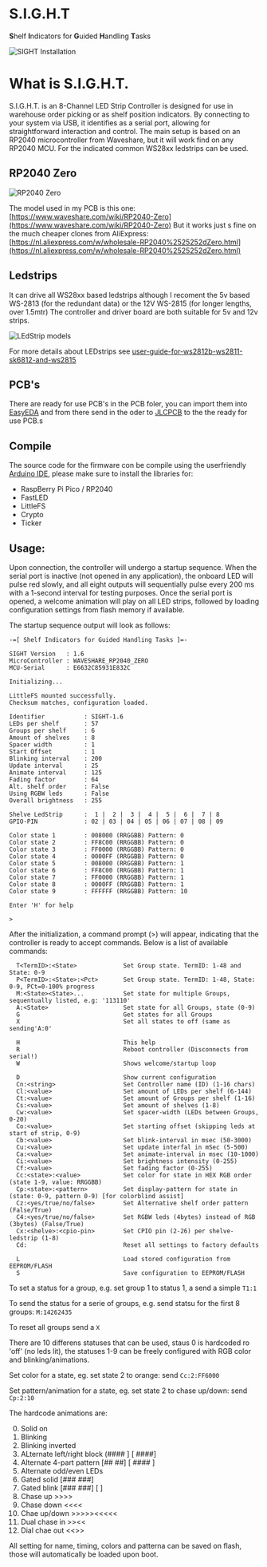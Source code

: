 # S.I.G.H.T
**S**helf **I**ndicators for **G**uided **H**andling **T**asks 

![SIGHT Installation](images/castlewall.jpg?raw=true "SIGHT instalation")

# What is S.I.G.H.T.

S.I.G.H.T. is an 8-Channel LED Strip Controller is designed for use in warehouse order picking or as shelf position indicators. 
By connecting to your system via USB, it identifies as a serial port, allowing for straightforward interaction and control.
The main setup is based on an RP2040 microcontroller from Waveshare, but it will work find on any RP2040 MCU.
For the indicated common WS28xx ledstrips can be used.


## RP2040 Zero
![RP2040 Zero](images/RP2040-Zero.png?raw=true "RP2040 Zero")

The model used in my PCB is this one: [https://www.waveshare.com/wiki/RP2040-Zero](https://www.waveshare.com/wiki/RP2040-Zero)
But it works just s fine on the much cheaper clones from AliExpress: [https://nl.aliexpress.com/w/wholesale-RP2040%2525252dZero.html](https://nl.aliexpress.com/w/wholesale-RP2040%2525252dZero.html)


## Ledstrips
It can drive all WS28xx based ledstrips although I recoment the 5v based WS-2813 (for the redundant data) or the 12V WS-2815 (for longer lengths, over 1.5mtr)
The controller and driver board are both suitable for 5v and 12v strips. 

![LEdStrip models](images/ledstrip-models.png?raw=true "LedStrip models")

For more details about LEDstrips see [user-guide-for-ws2812b-ws2811-sk6812-and-ws2815](https://www.superlightingled.com/blog/a-user-guide-for-ws2812b-ws2811-sk6812-and-ws2815/)


## PCB's
There are ready for use PCB's in the PCB foler, you can import them into [EasyEDA](https://easyeda.com/) and from there send in the oder to [JLCPCB](https://jlcpcb.com/) to the the ready for use PCB.s


## Compile
The source code for the firmware con be compile using the userfriendly [Arduino IDE](https://www.arduino.cc/en/software), please make sure to install the libraries for:
 - RaspBerry Pi Pico / RP2040
 - FastLED
 - LittleFS
 - Crypto
 - Ticker

## Usage: 
Upon connection, the controller will undergo a startup sequence. When the serial port is inactive (not opened in any application), the onboard LED will pulse red slowly, and all eight outputs will sequentially pulse every 200 ms with a 1-second interval for testing purposes. Once the serial port is opened, a welcome animation will play on all LED strips, followed by loading configuration settings from flash memory if available.

The startup sequence output will look as follows:

```
-=[ Shelf Indicators for Guided Handling Tasks ]=-

SIGHT Version   : 1.6
MicroController : WAVESHARE_RP2040_ZERO
MCU-Serial      : E6632C85931E832C

Initializing...

LittleFS mounted successfully.
Checksum matches, configuration loaded.

Identifier           : SIGHT-1.6
LEDs per shelf       : 57
Groups per shelf     : 6
Amount of shelves    : 8
Spacer width         : 1
Start Offset         : 1
Blinking interval    : 200
Update interval      : 25
Animate interval     : 125
Fading factor        : 64
Alt. shelf order     : False
Using RGBW leds      : False
Overall brightness   : 255

Shelve LedStrip      :  1 |  2 |  3 |  4 |  5 |  6 |  7 | 8
GPIO-PIN             : 02 | 03 | 04 | 05 | 06 | 07 | 08 | 09

Color state 1        : 008000 (RRGGBB) Pattern: 0
Color state 2        : FF8C00 (RRGGBB) Pattern: 0
Color state 3        : FF0000 (RRGGBB) Pattern: 0
Color state 4        : 0000FF (RRGGBB) Pattern: 0
Color state 5        : 008000 (RRGGBB) Pattern: 1
Color state 6        : FF8C00 (RRGGBB) Pattern: 1
Color state 7        : FF0000 (RRGGBB) Pattern: 1
Color state 8        : 0000FF (RRGGBB) Pattern: 1
Color state 9        : FFFFFF (RRGGBB) Pattern: 10

Enter 'H' for help

>
```


After the initialization, a command prompt (>) will appear, indicating that the controller is ready to accept commands. Below is a list of available commands:

```
  T<TermID>:<State>             Set Group state. TermID: 1-48 and State: 0-9
  P<TermID>:<State>:<Pct>       Set Group state. TermID: 1-48, State: 0-9, PCt=0-100% progress
  M:<State><State>...           Set state for multiple Groups, sequentually listed, e.g: '113110'
  A:<State>                     Set state for all Groups, state (0-9)
  G                             Get states for all Groups
  X                             Set all states to off (same as sending'A:0'

  H                             This help
  R                             Reboot controller (Disconnects from serial!)
  W                             Shows welcome/startup loop

  D                             Show current configuration
  Cn:<string>                   Set Controller name (ID) (1-16 chars)
  Cl:<value>                    Set amount of LEDs per shelf (6-144)
  Ct:<value>                    Set amount of Groups per shelf (1-16)
  Cs:<value>                    Set amount of shelves (1-8)
  Cw:<value>                    Set spacer-width (LEDs between Groups, 0-20)
  Co:<value>                    Set starting offset (skipping leds at start of strip, 0-9)
  Cb:<value>                    Set blink-interval in msec (50-3000)
  Cu:<value>                    Set update interfal in mSec (5-500)
  Ca:<value>                    Set animate-interval in msec (10-1000)
  Ci:<value>                    Set brightness intensity (0-255)
  Cf:<value>                    Set fading factor (0-255)
  Cc:<state>:<value>            Set color for state in HEX RGB order (state 1-9, value: RRGGBB)
  Cp:<state>:<pattern>          Set display-pattern for state in (state: 0-9, pattern 0-9) [for colorblind assist]
  Cz:<yes/true/no/false>        Set Alternative shelf order pattern (False/True)
  C4:<yes/true/no/false>        Set RGBW leds (4bytes) instead of RGB (3bytes) (False/True)
  Cx:<shelve>:<cpio-pin>        Set CPIO pin (2-26) per shelve-ledstrip (1-8)
  Cd:                           Reset all settings to factory defaults

  L                             Load stored configuration from EEPROM/FLASH
  S                             Save configuration to EEPROM/FLASH
```

To set a status for a group, e.g. set group 1 to status 1,  a send a simple `T1:1`

To send the status for a serie of groups, e.g. send statsu for the first 8 groups: `M:14262435` 

To reset all groups send a `X`

There are 10 differens statuses that can be used, staus 0 is hardcoded ro 'off' (no leds lit), the statuses 1-9 can be freely configured with RGB color and blinking/animations.

Set color for a state, eg. set state 2 to orange: send `Cc:2:FF6000`

Set pattern/animation for a state, eg. set state 2 to chase up/down: send `Cp:2:10`

The hardcode animations are:

 0.  Solid on
 1.  Blinking
 2.  Blinking inverted
 3.  ALternate left/right block   (####    ]   [    ####]
 4.  Alternate 4-part pattern  [##    ##] [  ####  ]
 5.  Alternate odd/even LEDs
 6.  Gated solid  [###  ###]
 7.  Gated blink  [###  ###] [        ]
 8.  Chase up >>>>
 9.  Chase down <<<<
 10. Chae up/down >>>>><<<<<
 11. Dual chase in >><<
 12. Dial chae out <<>>

All setting for name, timing, colors and patterna can be saved on flash, those will automatically be loaded upon boot.
